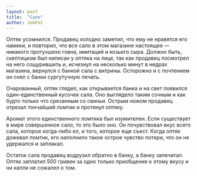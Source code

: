 ```yaml
---
layout: post
title:  "Сало"
author: JekPot
---
```


Оптяк усомнился. Продавец холодно заметил, что ему не нравятся его намеки, и повторил, что все сало в этом магазине настоящее — никакого протухшехо говна, имитаций и козьего сыра. Должно быть, скептицизм был написан у оптяка на лице, так как продавец посмотрел на него сощурившить и, исчезнул на несколько минут в недрах магазина, вернулся с банкой сала с витрины. Осторожно и с почтением он снял с банки сургутучную печать.

Очарованный, оптяк глядел, как открывается банка и на свет появился один-единственный кусочек сала. Оно выглядело таким сочным и как будто только что срезанным со свиньи. Острым ножом продавец отрезал тончайший ломтик и протянул оптяку.

Аромат этого единственного ломтика был изумителен. Если существует в мире совершенное сало, то это было оно. Он почувствовал вкус всего сала, которое когда-либо ел, и того, которое еще съест. Когда оптяк дожевал ломтик, его наполнило такое острое чувство потери, что он не удержался и заплакал.

Остаток сала продавец водрузил обратно в банку, а банку запечатал. Оптяк заплатил 500 гривен за одно только приобщение к этому вкусу и ни капли не сожалел о том.